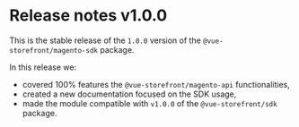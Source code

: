 # Release notes v1.0.0

This is the stable release of the `1.0.0` version of the `@vue-storefront/magento-sdk` package.

In this release we:

- covered 100% features the `@vue-storefront/magento-api` functionalities,
- created a new documentation focused on the SDK usage,
- made the module compatible with `v1.0.0` of the `@vue-storefront/sdk` package.
